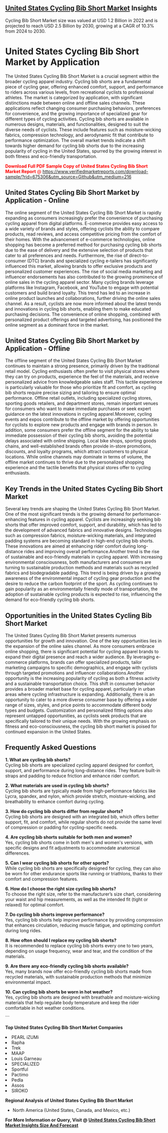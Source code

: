<h2><a href="https://www.verifiedmarketreports.com/download-sample/?rid=675306&amp;utm_source=Github&amp;utm_medium=216" target="_blank">United States Cycling Bib Short Market</a> Insights</h2><p>Cycling Bib Short Market size was valued at USD 1.2 Billion in 2022 and is projected to reach USD 2.5 Billion by 2030, growing at a CAGR of 10.3% from 2024 to 2030.</p><p><h1>United States Cycling Bib Short Market by Application</h1><p>The United States Cycling Bib Short Market is a crucial segment within the broader cycling apparel industry. Cycling bib shorts are a fundamental piece of cycling gear, offering enhanced comfort, support, and performance to riders across various levels, from recreational cyclists to professional athletes. The market is categorized by application, with significant distinctions made between online and offline sales channels. These applications reflect changing consumer purchasing behaviors, preferences for convenience, and the growing importance of specialized gear for different types of cycling activities. Cycling bib shorts are available in numerous designs, materials, and functionalities, designed to suit the diverse needs of cyclists. These include features such as moisture-wicking fabrics, compression technology, and aerodynamic fit that contribute to performance optimization. The overall market trends indicate a shift towards higher demand for cycling bib shorts due to the increasing popularity of cycling in the United States, spurred by the growing interest in both fitness and eco-friendly transportation. <p><span class=""><span style="color: #ff0000;"><strong>Download Full PDF Sample Copy of United States Cycling Bib Short Market Report</strong> @ </span><a href="https://www.verifiedmarketreports.com/download-sample/?rid=675306&amp;utm_source=Github&amp;utm_medium=216" target="_blank">https://www.verifiedmarketreports.com/download-sample/?rid=675306&amp;utm_source=Github&amp;utm_medium=216</a></span></p></p><h2>United States Cycling Bib Short Market by Application - Online</h2><p>The online segment of the United States Cycling Bib Short Market is rapidly expanding as consumers increasingly prefer the convenience of purchasing cycling apparel from digital platforms. E-commerce provides easy access to a wide variety of brands and styles, offering cyclists the ability to compare products, read reviews, and access competitive pricing from the comfort of their homes. With the advancement of e-commerce technologies, online shopping has become a preferred method for purchasing cycling bib shorts due to the ease of delivery and the extensive selection of products that cater to all preferences and needs. Furthermore, the rise of direct-to-consumer (DTC) brands and specialized cycling e-tailers has significantly influenced this market, allowing brands to offer exclusive products and personalized customer experiences. The rise of social media marketing and influencer endorsements has also contributed to the growing prominence of online sales in the cycling apparel sector. Many cycling brands leverage platforms like Instagram, Facebook, and YouTube to engage with potential customers and build brand loyalty. This trend has led to an increase in online product launches and collaborations, further driving the online sales channel. As a result, cyclists are now more informed about the latest trends and innovations in cycling bib shorts, enabling them to make educated purchasing decisions. The convenience of online shopping, combined with personalized product offerings and targeted advertising, has positioned the online segment as a dominant force in the market. <h2>United States Cycling Bib Short Market by Application - Offline</h2><p>The offline segment of the United States Cycling Bib Short Market continues to maintain a strong presence, primarily driven by the traditional retail model. Cycling enthusiasts often prefer to visit physical stores where they can try on products, experience the feel of the materials, and receive personalized advice from knowledgeable sales staff. This tactile experience is particularly valuable for those who prioritize fit and comfort, as cycling bib shorts require precise sizing and tailoring to ensure optimal performance. Offline retail outlets, including specialized cycling stores, sporting goods retailers, and department stores, remain important venues for consumers who want to make immediate purchases or seek expert guidance on the latest innovations in cycling apparel.Moreover, cycling events and expos contribute to the offline market by offering opportunities for cyclists to explore new products and engage with brands in person. In addition, some consumers prefer the offline segment for the ability to take immediate possession of their cycling bib shorts, avoiding the potential delays associated with online shipping. Local bike shops, sporting goods chains, and well-established brands often provide in-store promotions, discounts, and loyalty programs, which attract customers to physical locations. While online channels may dominate in terms of volume, the offline market continues to thrive due to the personalized shopping experience and the tactile benefits that physical stores offer to cycling enthusiasts.<h2>Key Trends in the United States Cycling Bib Short Market</h2><p>Several key trends are shaping the United States Cycling Bib Short Market. One of the most significant trends is the growing demand for performance-enhancing features in cycling apparel. Cyclists are increasingly seeking bib shorts that offer improved comfort, support, and durability, which has led to the development of advanced fabrics and innovative designs. Technologies such as compression fabrics, moisture-wicking materials, and integrated padding systems are becoming standard in high-end cycling bib shorts. These innovations are aimed at enhancing rider comfort during long-distance rides and improving overall performance.Another trend is the rise of sustainable and eco-friendly materials in cycling apparel. With increasing environmental consciousness, both manufacturers and consumers are turning to sustainable production methods and materials such as recycled fabrics and biodegradable padding. This trend is being driven by a growing awareness of the environmental impact of cycling gear production and the desire to reduce the carbon footprint of the sport. As cycling continues to gain popularity as an environmentally friendly mode of transportation, the adoption of sustainable cycling products is expected to rise, influencing the demand for eco-friendly cycling bib shorts.<h2>Opportunities in the United States Cycling Bib Short Market</h2><p>The United States Cycling Bib Short Market presents numerous opportunities for growth and innovation. One of the key opportunities lies in the expansion of the online sales channel. As more consumers embrace online shopping, there is significant potential for cycling apparel brands to expand their digital presence and reach a wider audience. By leveraging e-commerce platforms, brands can offer specialized products, tailor marketing campaigns to specific demographics, and engage with cyclists through targeted promotions and influencer collaborations.Another opportunity is the increasing popularity of cycling as both a fitness activity and a sustainable transportation choice. This shift in consumer behavior provides a broader market base for cycling apparel, particularly in urban areas where cycling infrastructure is expanding. Additionally, there is an opportunity to cater to a more diverse consumer base by offering a wider range of sizes, styles, and price points to accommodate different body types and budgets. Customization and personalized fitting options also represent untapped opportunities, as cyclists seek products that are specifically tailored to their unique needs. With the growing emphasis on fitness and eco-consciousness, the cycling bib short market is poised for continued expansion in the United States.<h2>Frequently Asked Questions</h2><p><strong>1. What are cycling bib shorts?</strong><br>Cycling bib shorts are specialized cycling apparel designed for comfort, support, and performance during long-distance rides. They feature built-in straps and padding to reduce friction and enhance rider comfort.</p><p><strong>2. What materials are used in cycling bib shorts?</strong><br>Cycling bib shorts are typically made from high-performance fabrics like Lycra, spandex, and nylon, which provide stretch, moisture-wicking, and breathability to enhance comfort during cycling.</p><p><strong>3. How do cycling bib shorts differ from regular shorts?</strong><br>Cycling bib shorts are designed with an integrated bib, which offers better support, fit, and comfort, while regular shorts do not provide the same level of compression or padding for cycling-specific needs.</p><p><strong>4. Are cycling bib shorts suitable for both men and women?</strong><br>Yes, cycling bib shorts come in both men's and women's versions, with specific designs and fit adjustments to accommodate anatomical differences.</p><p><strong>5. Can I wear cycling bib shorts for other sports?</strong><br>While cycling bib shorts are specifically designed for cycling, they can also be worn for other endurance sports like running or triathlons, thanks to their comfort and compression features.</p><p><strong>6. How do I choose the right size cycling bib shorts?</strong><br>To choose the right size, refer to the manufacturer’s size chart, considering your waist and hip measurements, as well as the intended fit (tight or relaxed) for optimal comfort.</p><p><strong>7. Do cycling bib shorts improve performance?</strong><br>Yes, cycling bib shorts help improve performance by providing compression that enhances circulation, reducing muscle fatigue, and optimizing comfort during long rides.</p><p><strong>8. How often should I replace my cycling bib shorts?</strong><br>It is recommended to replace cycling bib shorts every one to two years, depending on usage frequency, wear and tear, and the condition of the materials.</p><p><strong>9. Are there any eco-friendly cycling bib shorts available?</strong><br>Yes, many brands now offer eco-friendly cycling bib shorts made from recycled materials, with sustainable production methods that minimize environmental impact.</p><p><strong>10. Can cycling bib shorts be worn in hot weather?</strong><br>Yes, cycling bib shorts are designed with breathable and moisture-wicking materials that help regulate body temperature and keep the rider comfortable in hot weather conditions.</p>```</p><p><strong>Top United States Cycling Bib Short Market Companies</strong></p><div data-test-id=""><p><li>PEARL iZUMi</li><li> Rapha</li><li> Trek</li><li> MAAP</li><li> Louis Garneau</li><li> SPECIALIZED</li><li> Sportful</li><li> Pactimo</li><li> Pedla</li><li> Assos</li><li> SIROKO</li></p><div><strong>Regional Analysis of&nbsp;United States Cycling Bib Short Market</strong></div><ul><li dir="ltr"><p dir="ltr">North America&nbsp;(United States, Canada, and Mexico, etc.)</p></li></ul><p><strong>For More Information or Query, Visit @&nbsp;</strong><strong><a href="https://www.verifiedmarketreports.com/product/cycling-bib-short-market/?utm_source=Github&amp;utm_medium=216" target="_blank">United States Cycling Bib Short Market Insights Size And Forecast</a></strong></p></div>

